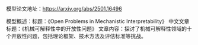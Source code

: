 模型论文地址：https://arxiv.org/abs/2501.16496

模型概述：标题：《Open Problems in Mechanistic Interpretability》
中文文章标题：《机械可解释性中的开放性问题》
文章内容：探讨了机械可解释性领域的十个开放性问题，包括理论框架、技术方法及评估标准等挑战。
